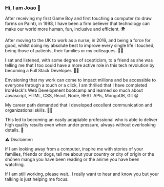 ### Hi, I am Joao 👋

After receiving my first Game Boy and first touching a computer (to draw forms on Paint), in 1998, I have been a firm believer that technology can make our world more human, fun, inclusive and efficient. 🌍

After moving to the UK to work as a nurse, in 2016, and being a force for good, whilst doing my absolute best to improve every single life I touched, being those of patients, their families or my colleagues. 👨‍⚕️ 

I sat and listened, with some degree of scepticism, to a friend as she was telling me that I too could have a more active role in this tech revolution by becoming a Full Stack Developer. 👨‍💻 

Envisioning that my work can come to impact millions and be accessible to everyone through a touch or a click, I am thrilled that I have completed IronHack's Web Development bootcamp and learned so much about Javascript, HTML, CSS, React, Node, REST APIs, MongoDB, Git 😁

My career path demanded that I developed excellent communication and organizational skills. 📅🦜

This led to becoming an easily adaptable professional who is able to deliver high quality results even when under pressure, always without overlooking details. 👀

⚠ Disclaimer:

If I am looking away from a computer, inspire me with stories of your families, friends or dogs, tell me about your country or city of origin or the shōnen manga you have been reading or the anime you have been watching.

If I am still working, please wait.. I really want to hear and know you but your talking is just helping me focus.
